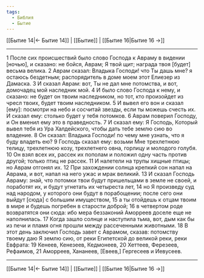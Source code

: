 ```yaml
---
tags:
  - Библия
  - Бытие
---
```

[[Бытие 14|← Бытие 14]] | [[Бытие]] | [[Бытие 16|Бытие 16 →]]

---
1 После сих происшествий было слово Господа к Авраму в видении [ночью], и сказано: не бойся, Аврам; Я твой щит; награда твоя [будет] весьма велика.
2 Аврам сказал: Владыка Господи! что Ты дашь мне? я остаюсь бездетным; распорядитель в доме моем этот Елиезер из Дамаска.
3 И сказал Аврам: вот, Ты не дал мне потомства, и вот, домочадец мой наследник мой.
4 И было слово Господа к нему, и сказано: не будет он твоим наследником, но тот, кто произойдет из чресл твоих, будет твоим наследником.
5 И вывел его вон и сказал [ему]: посмотри на небо и сосчитай звезды, если ты можешь счесть их. И сказал ему: столько будет у тебя потомков.
6 Аврам поверил Господу, и Он вменил ему это в праведность.
7 И сказал ему: Я Господь, Который вывел тебя из Ура Халдейского, чтобы дать тебе землю сию во владение.
8 Он сказал: Владыка Господи! по чему мне узнать, что я буду владеть ею?
9 Господь сказал ему: возьми Мне трехлетнюю телицу, трехлетнюю козу, трехлетнего овна, горлицу и молодого голубя.
10 Он взял всех их, рассек их пополам и положил одну часть против другой; только птиц не рассек.
11 И налетели на трупы хищные птицы; но Аврам отгонял их.
12 При захождении солнца крепкий сон напал на Аврама, и вот, напал на него ужас и мрак великий.
13 И сказал Господь Авраму: знай, что потомки твои будут пришельцами в земле не своей, и поработят их, и будут угнетать их четыреста лет,
14 но Я произведу суд над народом, у которого они будут в порабощении; после сего они выйдут [сюда] с большим имуществом,
15 а ты отойдешь к отцам твоим в мире и будешь погребен в старости доброй;
16 в четвертом роде возвратятся они сюда: ибо мера беззаконий Аморреев доселе еще не наполнилась.
17 Когда зашло солнце и наступила тьма, вот, дым как бы из печи и пламя огня прошли между рассеченными животными.
18 В этот день заключил Господь завет с Аврамом, сказав: потомству твоему даю Я землю сию, от реки Египетской до великой реки, реки Евфрата:
19 Кенеев, Кенезеев, Кедмонеев,
20 Хеттеев, Ферезеев, Рефаимов,
21 Аморреев, Хананеев, [Евеев,] Гергесеев и Иевусеев.

---
[[Бытие 14|← Бытие 14]] | [[Бытие]] | [[Бытие 16|Бытие 16 →]]